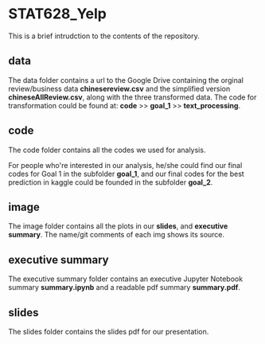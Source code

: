 # STAT628_Yelp

This is a brief intrudction to the contents of the repository.

## data

The data folder contains a url to the Google Drive containing the orginal review/business data **chinesereview.csv** and the simplified version **chineseAllReview.csv**, along with the three transformed data. The code for transformation could be found at: **code** >> **goal_1** >> **text_processing**.

## code

The code folder contains all the codes we used for analysis.

For people who're interested in our analysis, he/she could find our final codes for Goal 1 in the subfolder **goal_1**, and our final codes for the best prediction in kaggle could be founded in the subfolder **goal_2**. 

## image

The image folder contains all the plots in our **slides**, and **executive summary**. The name/git comments of each img shows its source. 

## executive summary

The executive summary folder contains an executive Jupyter Notebook summary **summary.ipynb** and a readable pdf summary **summary.pdf**.

## slides

The slides folder contains the slides pdf for our presentation.
